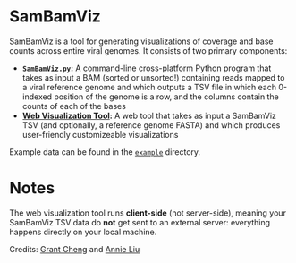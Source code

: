# SamBamViz
SamBamViz is a tool for generating visualizations of coverage and base counts across entire viral genomes. It consists of two primary components:

* **[`SamBamViz.py`](SamBamViz.py):** A command-line cross-platform Python program that takes as input a BAM (sorted or unsorted!) containing reads mapped to a viral reference genome and which outputs a TSV file in which each 0-indexed position of the genome is a row, and the columns contain the counts of each of the bases
* **[Web Visualization Tool](https://niemasd.github.io/SamBamViz/):** A web tool that takes as input a SamBamViz TSV (and optionally, a reference genome FASTA) and which produces user-friendly customizeable visualizations

Example data can be found in the [`example`](example) directory.

# Notes
The web visualization tool runs **client-side** (not server-side), meaning your SamBamViz TSV data do **not** get sent to an external server: everything happens directly on your local machine.

Credits: [Grant Cheng](https://www.linkedin.com/in/grant-cheng-52171b205/) and [Annie Liu](https://www.linkedin.com/in/anniejiaqiliu/)
